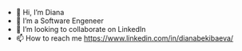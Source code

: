 - 👋 Hi, I’m Diana
- 👀 I’m a Software Engeneer 
- 💞️ I’m looking to collaborate on LinkedIn
- 📫 How to reach me https://www.linkedin.com/in/dianabekibaeva/

<!---
Diflorens/Diflorens is a ✨ special ✨ repository because its `README.md` (this file) appears on your GitHub profile.
You can click the Preview link to take a look at your changes.
--->

